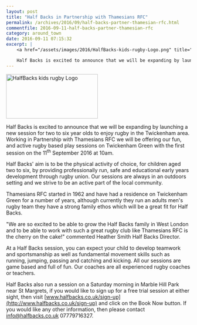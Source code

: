 ```yaml
---
layout: post
title: "Half Backs in Partnership with Thamesians RFC"
permalink: /archives/2016/09/half-backs-partner-thamesian-rfc.html
commentfile: 2016-09-11-half-backs-partner-thamesian-rfc
category: around_town
date: 2016-09-11 07:15:32
excerpt: |
    <a href="/assets/images/2016/HalfBacks-kids-rugby-Logo.png" title="See larger version of - HalfBacks kids rugby Logo"><img src="/assets/images/2016/HalfBacks-kids-rugby-Logo_thumb.png" width="150" height="73" alt="HalfBacks kids rugby Logo" class="right" /></a>

    Half Backs is excited to announce that we will be expanding by launching a new session for two to six year olds to enjoy rugby in the Twickenham area. Working in Partnership with Thamesians RFC we will be offering our fun, and active rugby based play sessions.
---
```


<a href="/assets/images/2016/HalfBacks-kids-rugby-Logo.png" title="See larger version of - HalfBacks kids rugby Logo"><img src="/assets/images/2016/HalfBacks-kids-rugby-Logo_thumb.png" width="250" height="121" alt="HalfBacks kids rugby Logo" class="right" /></a>

Half Backs is excited to announce that we will be expanding by launching a new session for two to six year olds to enjoy rugby in the Twickenham area. Working in Partnership with Thamesians RFC we will be offering our fun, and active rugby based play sessions on Twickenham Green with the first session on the 11<sup>th</sup> September 2016 at 10am.

Half Backs' aim is to be the physical activity of choice, for children aged two to six, by providing professionally run, safe and educational early years development through rugby union. Our sessions are always in an outdoors setting and we strive to be an active part of the local community.

Thamesians RFC started in 1962 and have had a residence on Twickenham Green for a number of years, although currently they run an adults men's rugby team they have a strong family ethos which will be a great fit for Half Backs.

"We are so excited to be able to grow the Half Backs family in West London and to be able to work with such a great rugby club like Thamesians RFC is the cherry on the cake!" commented Heather Smith Half Backs Director.

At a Half Backs session, you can expect your child to develop teamwork and sportsmanship as well as fundamental movement skills such as running, jumping, passing and catching and kicking. All our sessions are game based and full of fun. Our coaches are all experienced rugby coaches or teachers.

Half Backs also run a session on a Saturday morning in Marble Hill Park near St Margrets, if you would like to sign up for a free trial session at either sight, then visit [www.halfbacks.co.uk/sign-up](http://www.halfbacks.co.uk/sign-up) and click on the Book Now button. If you would like any other information, then please contact <info@halfbacks.co.uk> 07779716327.
